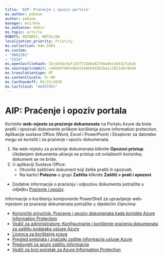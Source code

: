```yaml
---
title: 'AIP: Praćenje i opoziv portala'
ms.author: pebaum
author: pebaum
manager: mnirkhe
ms.audience: Admin
ms.topic: article
ROBOTS: NOINDEX, NOFOLLOW
localization_priority: Priority
ms.collection: Adm_O365
ms.custom:
- "9002281"
- "5519"
ms.openlocfilehash: 32cd346c9af145f733b0a62746a0ee1b632fa5ab
ms.sourcegitcommit: c46b8df485edbd13e8bb4d1b2ba1c2821ddc9da0
ms.translationtype: MT
ms.contentlocale: hr-HR
ms.lasthandoff: 05/23/2020
ms.locfileid: "44357451"
---
```

# <a name="aip-track-and-revoke-portal"></a>AIP: Praćenje i opoziv portala

Koristite **web-mjesto za praćenje dokumenata** na Portalu Azure da biste pratili i opozvali dokumente prilikom korištenja azure information protection. Aplikacije sustava Office (Word, Excel i PowerPoint) i Eksplorer za datoteke mogu se koristiti i za praćenje i opoziv dokumenata.

1. Na web-mjestu za praćenje dokumenata kliknite **Opozovi pristup**. Ukidanjem dokumenta uklanja se pristup od ovlaštenih korisnika; dokument se ne briše.
2. U aplikaciji Sustava Office:
    - Otvorite zaštićeni dokument koji želite pratiti ili opozvati.
    - Na kartici **Polazno** u grupi **Zaštita** kliknite **Zaštiti > prati i opozovi**.

- Dodatne informacije o praćenju i odpozivu dokumenta potražite u odjeljku [Praćenje i opoziv](https://docs.microsoft.com/azure/information-protection/rms-client/client-track-revoke).

Informacije o korištenju komponente PowerShell za upravljanje web-mjestom za praćenje dokumenata potražite u sljedećim člancima:
- [Korisnički priručnik: Praćenje i opoziv dokumenata kada koristite Azure Information Protection](https://docs.microsoft.com/azure/information-protection/rms-client/client-track-revoke)
- [Vodič za administratore: Konfiguriranje i korištenje praćenja dokumenata za zaštitu podataka usluge Azure](https://docs.microsoft.com/azure/information-protection/rms-client/client-admin-guide-document-tracking)
- [Licenca za korištenje prava](https://docs.microsoft.com/azure/information-protection/configure-usage-rights#rights-management-use-license)
- [Pregled pretplata i značajki zaštite informacija usluge Azure](https://azure.microsoft.com/pricing/details/information-protection)
- [Preduvjeti za azure zaštitu informacija](https://docs.microsoft.com/azure/information-protection/get-started/requirements)
- [Vodič za brzi početak za Azure Information Protection](https://docs.microsoft.com/azure/information-protection/get-started/infoprotect-quick-start-tutorial)
